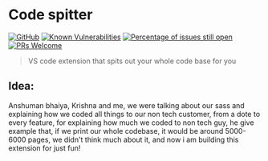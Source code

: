 # Code spitter

[![GitHub](https://img.shields.io/github/license/tjx666/vscode-extension-boilerplate)](https://github.com/tjx666/vscode-extension-boilerplate/blob/master/LICENSE) [![Known Vulnerabilities](https://snyk.io/test/github/tjx666/vscode-extension-boilerplate/badge.svg?targetFile=package.json)](https://snyk.io/test/github/tjx666/vscode-extension-boilerplate?targetFile=package.json) [![Percentage of issues still open](https://isitmaintained.com/badge/open/tjx666/vscode-extension-boilerplate.svg)](http://isitmaintained.com/project/tjx666/vscode-extension-boilerplate') [![PRs Welcome](https://img.shields.io/badge/PRs-welcome-brightgreen.svg?style=flat)](http://makeapullrequest.com)

> VS code extension that spits out your whole code base for you

## Idea:
 Anshuman bhaiya, Krishna and me, we were talking about our sass and explaining how we coded all things to our non tech customer, from a dote to every feature, for explaining how much we coded to non tech guy, he give example that, if we print our whole codebase, it would be around 5000-6000 pages, we didn't think much about it, and now i am building this extension for just fun!

 
 
